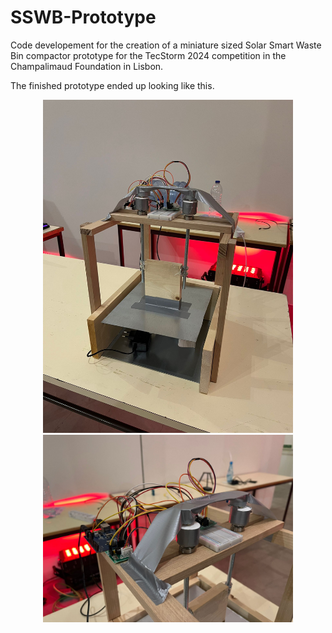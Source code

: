# SSWB-Prototype

Code developement for the creation of a miniature sized Solar Smart Waste Bin compactor prototype for the TecStorm 2024 competition in the Champalimaud Foundation in Lisbon. 

The finished prototype ended up looking like this.

<div style="text-align: center;">
    <img src="Prototype/prototype.jpg" width="400" />
</div>

<div style="text-align: center;">
    <img src="Prototype/prototype_eletronics.jpg" width="400" />
</div>
